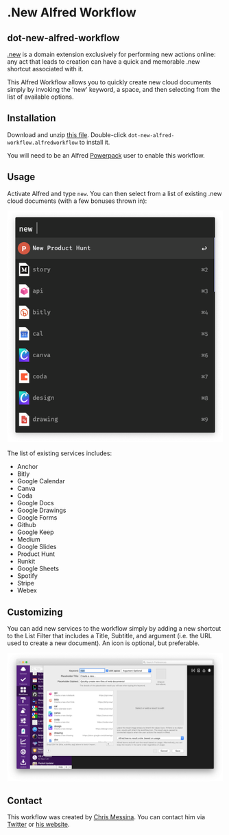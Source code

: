# .New Alfred Workflow
## dot-new-alfred-workflow

[.new](https://whats.new/) is a domain extension exclusively for performing new actions online: any act that leads to creation can have a quick and memorable .new shortcut associated with it.

This Alfred Workflow allows you to quickly create new cloud documents simply by invoking the 'new' keyword, a space, and then selecting from the list of available options.

## Installation

Download and unzip [this file](https://github.com/chrismessina/alfred-app/raw/master/workflows/New%20Cloud%20Documents/dot-new-alfred-workflow.zip). Double-click `dot-new-alfred-workflow.alfredworkflow` to install it.

You will need to be an Alfred [Powerpack](https://www.alfredapp.com/powerpack/) user to enable this workflow.

## Usage

Activate Alfred and type `new`. You can then select from a list of existing .new cloud documents (with a few bonuses thrown in):

<img src="./assets/images/preview.png">

The list of existing services includes:

* Anchor
* Bitly
* Google Calendar
* Canva
* Coda
* Google Docs
* Google Drawings
* Google Forms
* Github
* Google Keep
* Medium
* Google Slides
* Product Hunt
* Runkit
* Google Sheets
* Spotify
* Stripe
* Webex

## Customizing

You can add new services to the workflow simply by adding a new shortcut to the List Filter that includes a Title, Subtitle, and argument (i.e. the URL used to create a new document). An icon is optional, but preferable.

<img src="./assets/images/workflow-ui.png">

## Contact

This workflow was created by [Chris Messina](https://chrismessina.me). You can contact him via [Twitter](https://twitter.com/@chrismessina) or [his website](https://chrismessina.me/contact).

